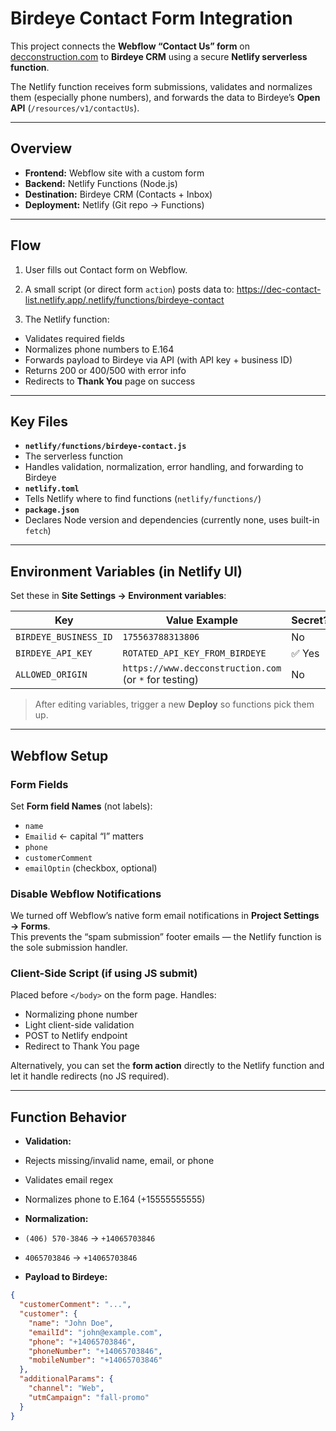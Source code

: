# Birdeye Contact Form Integration

This project connects the **Webflow “Contact Us” form** on [decconstruction.com](https://www.decconstruction.com) to **Birdeye CRM** using a secure **Netlify serverless function**.

The Netlify function receives form submissions, validates and normalizes them (especially phone numbers), and forwards the data to Birdeye’s **Open API** (`/resources/v1/contactUs`).

---

## Overview

- **Frontend:** Webflow site with a custom form
- **Backend:** Netlify Functions (Node.js)
- **Destination:** Birdeye CRM (Contacts + Inbox)
- **Deployment:** Netlify (Git repo → Functions)

---

## Flow

1. User fills out Contact form on Webflow.
2. A small script (or direct form `action`) posts data to: https://dec-contact-list.netlify.app/.netlify/functions/birdeye-contact

3. The Netlify function:

- Validates required fields
- Normalizes phone numbers to E.164
- Forwards payload to Birdeye via API (with API key + business ID)
- Returns 200 or 400/500 with error info
- Redirects to **Thank You** page on success

---

## Key Files

- **`netlify/functions/birdeye-contact.js`**
- The serverless function
- Handles validation, normalization, error handling, and forwarding to Birdeye
- **`netlify.toml`**
- Tells Netlify where to find functions (`netlify/functions/`)
- **`package.json`**
- Declares Node version and dependencies (currently none, uses built-in `fetch`)

---

## Environment Variables (in Netlify UI)

Set these in **Site Settings → Environment variables**:

| Key                   | Value Example                                          | Secret? | Scope     |
| --------------------- | ------------------------------------------------------ | ------- | --------- |
| `BIRDEYE_BUSINESS_ID` | `175563788313806`                                      | No      | Functions |
| `BIRDEYE_API_KEY`     | `ROTATED_API_KEY_FROM_BIRDEYE`                         | ✅ Yes  | Functions |
| `ALLOWED_ORIGIN`      | `https://www.decconstruction.com` (or `*` for testing) | No      | Functions |

> After editing variables, trigger a new **Deploy** so functions pick them up.

---

## Webflow Setup

### Form Fields

Set **Form field Names** (not labels):

- `name`
- `Emailid` ← capital “I” matters
- `phone`
- `customerComment`
- `emailOptin` (checkbox, optional)

### Disable Webflow Notifications

We turned off Webflow’s native form email notifications in **Project Settings → Forms**.  
This prevents the “spam submission” footer emails — the Netlify function is the sole submission handler.

### Client-Side Script (if using JS submit)

Placed before `</body>` on the form page. Handles:

- Normalizing phone number
- Light client-side validation
- POST to Netlify endpoint
- Redirect to Thank You page

Alternatively, you can set the **form action** directly to the Netlify function and let it handle redirects (no JS required).

---

## Function Behavior

- **Validation:**
- Rejects missing/invalid name, email, or phone
- Validates email regex
- Normalizes phone to E.164 (+15555555555)

- **Normalization:**
- `(406) 570-3846` → `+14065703846`
- `4065703846` → `+14065703846`

- **Payload to Birdeye:**

```json
{
  "customerComment": "...",
  "customer": {
    "name": "John Doe",
    "emailId": "john@example.com",
    "phone": "+14065703846",
    "phoneNumber": "+14065703846",
    "mobileNumber": "+14065703846"
  },
  "additionalParams": {
    "channel": "Web",
    "utmCampaign": "fall-promo"
  }
}
```
